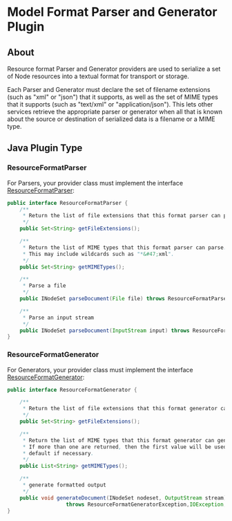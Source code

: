 # Model Format Parser and Generator Plugin

## About

Resource format Parser and Generator providers are used to serialize a set of
Node resources into a textual format for transport or storage.

Each Parser and Generator must declare the set of filename extensions
(such as "xml" or "json") that it supports, as well as the set of
MIME types that it supports (such as "text/xml" or "application/json").
This lets other services retrieve the appropriate
parser or generator when all that is known about the source or destination
of serialized data is a filename or a MIME type.

## Java Plugin Type

### ResourceFormatParser

For Parsers, your provider class must implement the interface
[ResourceFormatParser]({{{javaDocBase}}}/com/dtolabs/qwcontrol/core/resources/format/ResourceFormatParser.html):

```java
public interface ResourceFormatParser {
    /**
     * Return the list of file extensions that this format parser can parse.
     */
    public Set<String> getFileExtensions();

    /**
     * Return the list of MIME types that this format parser can parse.
     * This may include wildcards such as "*&#47;xml".
     */
    public Set<String> getMIMETypes();

    /**
     * Parse a file
     */
    public INodeSet parseDocument(File file) throws ResourceFormatParserException;

    /**
     * Parse an input stream
     */
    public INodeSet parseDocument(InputStream input) throws ResourceFormatParserException;
}
```

### ResourceFormatGenerator

For Generators, your provider class must implement the interface
[ResourceFormatGenerator]({{{javaDocBase}}}/com/dtolabs/qwcontrol/core/resources/format/ResourceFormatGenerator.html):

```java
public interface ResourceFormatGenerator {

    /**
     * Return the list of file extensions that this format generator can generate
     */
    public Set<String> getFileExtensions();

    /**
     * Return the list of MIME types that this format generator can generate.
     * If more than one are returned, then the first value will be used by
     * default if necessary.
     */
    public List<String> getMIMETypes();

    /**
     * generate formatted output
     */
    public void generateDocument(INodeSet nodeset, OutputStream stream)
                   throws ResourceFormatGeneratorException,IOException;
}
```
